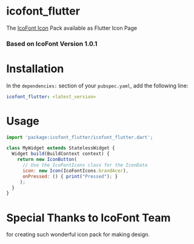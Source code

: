 # icofont_flutter

The [IcoFont Icon](https://icofont.com) Pack available as Flutter Icon Page

### Based on IcoFont Version 1.0.1

# Installation
In the `dependencies:` section of your `pubspec.yaml`, add the following line:

```yaml
icofont_flutter: <latest_version>
```

# Usage
```javascript
import 'package:icofont_flutter/icofont_flutter.dart';

class MyWidget extends StatelessWidget {
  Widget build(BuildContext context) {
    return new IconButton(
      // Use the IcoFontIcons class for the IconData
      icon: new Icon(IcoFontIcons.brandAcer), 
      onPressed: () { print("Pressed"); }
     );
  }
}
```

# Special Thanks to IcoFont Team
for creating such wonderful icon pack for making design.
